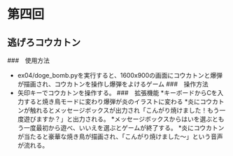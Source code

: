 # 第四回
## 逃げろコウカトン
###　使用方法
* ex04/doge_bomb.pyを実行すると、1600x900の画面にコウカトンと爆弾が描画され、コウカトンを操作し爆弾をよけるゲーム
###　操作方法
* 矢印キーでコウカトンを操作する。
###　拡張機能
*キーボードからCを入力すると焼き鳥モードに変わり爆弾が炎のイラストに変わる
*炎にコウカトンが触れるとメッセージボックスが出力され「こんがり焼けました！もう一度遊びますか？」と出力される。
*メッセージボックスからはいを選ぶともう一度最初から遊べ、いいえを選ぶとゲームが終了する。
*炎にコウカトンが当たると豪華な焼き鳥が描画され、「こんがり焼けました～」という音声が流れる。